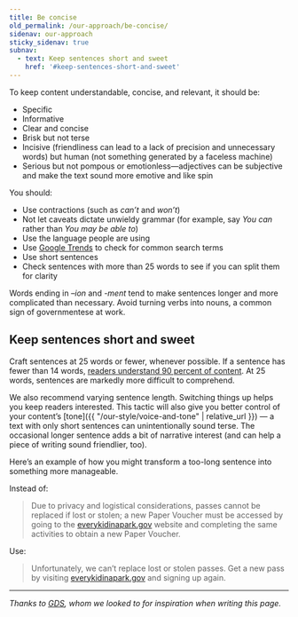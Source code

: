 ```yaml
---
title: Be concise
old_permalink: /our-approach/be-concise/
sidenav: our-approach
sticky_sidenav: true
subnav:
  - text: Keep sentences short and sweet
    href: '#keep-sentences-short-and-sweet'
---
```


To keep content understandable, concise, and relevant, it should be:

- Specific
- Informative
- Clear and concise
- Brisk but not terse
- Incisive (friendliness can lead to a lack of precision and unnecessary words) but human (not something generated by a faceless machine)
- Serious but not pompous or emotionless—adjectives can be subjective and make the text sound more emotive and like spin

You should:

- Use contractions (such as _can’t_ and _won’t_)
- Not let caveats dictate unwieldy grammar (for example, say _You can_ rather than _You may be able to_)
- Use the language people are using
- Use [Google Trends](https://www.google.com/trends) to check for common search terms
- Use short sentences
- Check sentences with more than 25 words to see if you can split them for clarity

Words ending in *–ion* and *-ment* tend to make sentences longer and more complicated than necessary. Avoid turning verbs into nouns, a common sign of governmentese at work.

## Keep sentences short and sweet

Craft sentences at 25 words or fewer, whenever possible. If a sentence has fewer than 14 words, [readers understand 90 percent of content](http://comprehension.prsa.org/?p=217). At 25 words, sentences are markedly more difficult to comprehend.

We also recommend varying sentence length. Switching things up helps you keep readers interested. This tactic will also give you better control of your content’s [tone]({{ "/our-style/voice-and-tone" | relative_url }}) — a text with only short sentences can unintentionally sound terse. The occasional longer sentence adds a bit of narrative interest (and can help a piece of writing sound friendlier, too).

Here’s an example of how you might transform a too-long sentence into something more manageable.

Instead of:

> Due to privacy and logistical considerations, passes cannot be replaced if lost or stolen; a new Paper Voucher must be accessed by going to the [everykidinapark.gov](https://everykidinapark.gov/) website and completing the same activities to obtain a new Paper Voucher.

Use:

> Unfortunately, we can’t replace lost or stolen passes. Get a new pass by visiting [everykidinapark.gov](https://everykidinapark.gov/) and signing up again.




---

_Thanks to [GDS](https://www.gov.uk/guidance/content-design/writing-for-gov-uk), whom we looked to for inspiration when writing this page._
